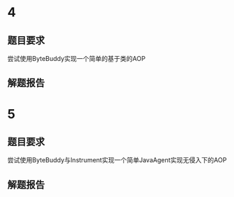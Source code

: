 # 4
## 题目要求

尝试使用ByteBuddy实现一个简单的基于类的AOP

## 解题报告

# 5
## 题目要求

尝试使用ByteBuddy与Instrument实现一个简单JavaAgent实现无侵入下的AOP

## 解题报告